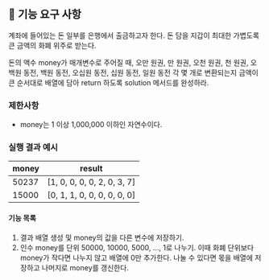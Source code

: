 ## 🚀 기능 요구 사항

계좌에 들어있는 돈 일부를 은행에서 출금하고자 한다. 돈 담을 지갑이 최대한 가볍도록 큰 금액의 화폐 위주로 받는다.

돈의 액수 money가 매개변수로 주어질 때, 오만 원권, 만 원권, 오천 원권, 천 원권, 오백원 동전, 백원 동전, 오십원 동전, 십원 동전, 일원 동전 각 몇 개로 변환되는지 금액이 큰 순서대로 배열에 담아 return 하도록 solution 메서드를 완성하라.

### 제한사항

- money는 1 이상 1,000,000 이하인 자연수이다.

### 실행 결과 예시

| money | result |
| --- | --- |
| 50237	| [1, 0, 0, 0, 0, 2, 0, 3, 7] |
| 15000	| [0, 1, 1, 0, 0, 0, 0, 0, 0] |

#### 기능 목록
1. 결과 배열 생성 및 money의 값을 다른 변수에 저장하기.
2. 인수 money를 단위 50000, 10000, 5000, ..., 1로 나누기. 이때 화폐 단위보다 money가 작다면 나누지 않고 배열에 0만 추가한다. 나눌 수 있다면 몫을 배열에 저장하고 나머지로 money를 갱신한다.  
